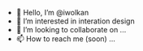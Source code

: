 - 👋 Hello, I’m @iwolkan
- 👀 I’m interested in interation design
- 💞️ I’m looking to collaborate on ...
- 📫 How to reach me (soon) ...

<!---
iwolkan/iwolkan is a ✨ special ✨ repository because its `README.md` (this file) appears on your GitHub profile.
You can click the Preview link to take a look at your changes.
--->
